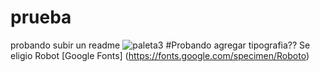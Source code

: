 # prueba
probando subir un readme 
![paleta3](https://user-images.githubusercontent.com/110635589/184993624-ab7a8231-b4b4-48dd-8db2-bf07eda9f609.png)
#Probando agregar tipografia??
Se eligio Robot [Google Fonts] (https://fonts.google.com/specimen/Roboto)
